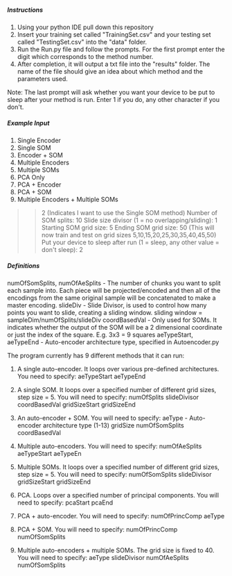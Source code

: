 ##### Instructions
1. Using your python IDE pull down this repository
2. Insert your training set called "TrainingSet.csv" and your testing set called "TestingSet.csv" into the "data" folder.
3. Run the Run.py file and follow the prompts. For the first prompt enter the digit which corresponds to the method number.
4. After completion, it will output a txt file into the "results" folder. The name of the file should give an idea about which method and the parameters used.

Note: The last prompt will ask whether you want your device to be put to sleep after your method is run. Enter 1 if you do, any other character if you don't.

##### Example Input
1. Single Encoder
2. Single SOM
3. Encoder + SOM
4. Multiple Encoders
5. Multiple SOMs
6. PCA Only
7. PCA + Encoder
8. PCA + SOM
9. Multiple Encoders + Multiple SOMs
>> 2 (Indicates I want to use the Single SOM method)
Number of SOM splits:
>> 10
Slide size divisor (1 = no overlapping/sliding):
>> 1
Starting SOM grid size:
>> 5
Ending SOM grid size:
>> 50 (This will now train and test on grid sizes 5,10,15,20,25,30,35,40,45,50)
Put your device to sleep after run (1 = sleep, any other value = don't sleep):
>> 2

##### Definitions
numOfSomSplits, numOfAeSplits - The number of chunks you want to split each sample into. Each piece will be projected/encoded and then all of the encodings from the same original sample will be concatenated to make a master encoding.
slideDiv - Slide Divisor, is used to control how many points you want to slide, creating a sliding
           window. sliding window = sampleDim/numOfSplits/slideDiv
coordBasedVal - Only used for SOMs. It indicates whether the output of the SOM will be a
                2 dimensional coordinate or just the index of the square. E.g. 3x3 = 9 squares
aeTypeStart, aeTypeEnd - Auto-encoder architecture type, specified in Autoencoder.py

The program currently has 9 different methods that it can run:
1. A single auto-encoder. It loops over various pre-defined architectures. You need to specify:
    aeTypeStart
    aeTypeEnd

2. A single SOM. It loops over a specified number of different grid sizes, step size = 5. You will need to specify:
    numOfSplits
    slideDivisor
    coordBasedVal
    gridSizeStart
    gridSizeEnd

3. An auto-encoder + SOM. You will need to specify:
    aeType - Auto-encoder architecture type (1-13)
    gridSize
    numOfSomSplits
    coordBasedVal

4. Multiple auto-encoders. You will need to specify:
    numOfAeSplits
    aeTypeStart
    aeTypeEn

5. Multiple SOMs. It loops over a specified number of different grid sizes, step size = 5. You will need to specify:
    numOfSomSplits
    slideDivisor
    gridSizeStart
    gridSizeEnd

6. PCA. Loops over a specified number of principal components. You will need to specify:
    pcaStart
    pcaEnd

7. PCA + auto-encoder. You will need to specify:
    numOfPrincComp
    aeType

8. PCA + SOM. You will need to specify:
    numOfPrincComp
    numOfSomSplits

9. Multiple auto-encoders + multiple SOMs. The grid size is fixed to 40. You will need to specify:
    aeType
    slideDivisor
    numOfAeSplits
    numOfSomSplits


